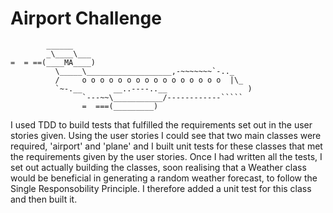 Airport Challenge
=================

```
        ______
        _\____\___
=  = ==(____MA____)
          \_____\___________________,-~~~~~~~`-.._
          /     o o o o o o o o o o o o o o o o  |\_
          `~-.__       __..----..__                  )
                `---~~\___________/------------`````
                =  ===(_________)

```

I used TDD to build tests that fulfilled the requirements set out in the user stories given. Using the user stories I could see that two main classes were required, 'airport' and 'plane' and I built unit tests for these classes that met the requirements given by the user stories. Once I had written all the tests, I set out actually building the classes, soon realising that a Weather class would be beneficial in generating a random weather forecast, to follow the Single Responsobility Principle. I therefore added a unit test for this class and then built it.
